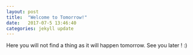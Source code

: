 ```yaml
---
layout: post
title:  "Welcome to Tomorrow!"
date:   2017-07-5 13:46:40
categories: jekyll update
---
```


Here you will not find a thing as it will happen tomorrow.
See you later ! :)

[jekyll]:      http://jekyllrb.com
[jekyll-gh]:   https://github.com/jekyll/jekyll
[jekyll-help]: https://github.com/jekyll/jekyll-help
